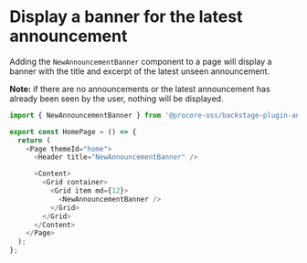 # Display a banner for the latest announcement

Adding the `NewAnnouncementBanner` component to a page will display a banner with the title and excerpt of the latest unseen announcement.

**Note:** if there are no announcements or the latest announcement has already been seen by the user, nothing will be displayed.

```ts
import { NewAnnouncementBanner } from '@procore-oss/backstage-plugin-announcements';

export const HomePage = () => {
  return (
    <Page themeId="home">
      <Header title="NewAnnouncementBanner" />

      <Content>
        <Grid container>
          <Grid item md={12}>
            <NewAnnouncementBanner />
          </Grid>
        </Grid>
      </Content>
    </Page>
  );
};
```
